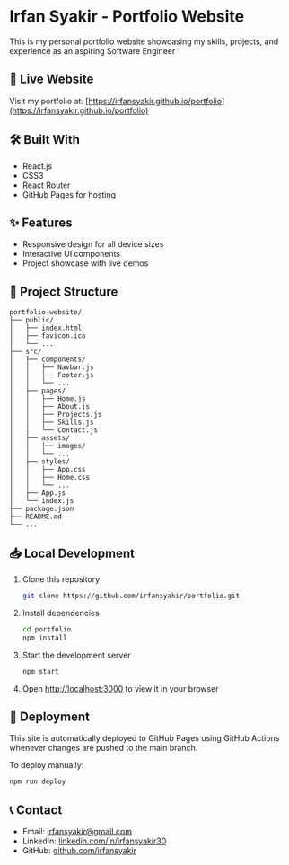 # Irfan Syakir - Portfolio Website

This is my personal portfolio website showcasing my skills, projects, and experience as an aspiring Software Engineer

## 🚀 Live Website

Visit my portfolio at: [https://irfansyakir.github.io/portfolio](https://irfansyakir.github.io/portfolio)

## 🛠️ Built With

- React.js
- CSS3
- React Router
- GitHub Pages for hosting

## ✨ Features

- Responsive design for all device sizes
- Interactive UI components
- Project showcase with live demos


## 🧰 Project Structure

```
portfolio-website/
├── public/
│   ├── index.html
│   ├── favicon.ico
│   └── ...
├── src/
│   ├── components/
│   │   ├── Navbar.js
│   │   ├── Footer.js
│   │   └── ...
│   ├── pages/
│   │   ├── Home.js
│   │   ├── About.js
│   │   ├── Projects.js
│   │   ├── Skills.js
│   │   └── Contact.js
│   ├── assets/
│   │   ├── images/
│   │   └── ...
│   ├── styles/
│   │   ├── App.css
│   │   ├── Home.css
│   │   └── ...
│   ├── App.js
│   └── index.js
├── package.json
├── README.md
└── ...
```

## 📥 Local Development

1. Clone this repository
   ```bash
   git clone https://github.com/irfansyakir/portfolio.git
   ```

2. Install dependencies
   ```bash
   cd portfolio
   npm install
   ```

3. Start the development server
   ```bash
   npm start
   ```

4. Open [http://localhost:3000](http://localhost:3000) to view it in your browser


## 🚢 Deployment

This site is automatically deployed to GitHub Pages using GitHub Actions whenever changes are pushed to the main branch.

To deploy manually:
```bash
npm run deploy
```

## 📞 Contact

- Email: irfansyakir@gmail.com
- LinkedIn: [linkedin.com/in/irfansyakir30](https://linkedin.com/in/irfansyakir30)
- GitHub: [github.com/irfansyakir](https://github.com/irfansyakir)
